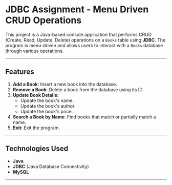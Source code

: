 # JDBC Assignment - Menu Driven CRUD Operations

This project is a Java-based console application that performs CRUD (Create, Read, Update, Delete) operations on a `Books` table using **JDBC**. The program is menu-driven and allows users to interact with a `Books` database through various operations.

---

## Features
1. **Add a Book**: Insert a new book into the database.
2. **Remove a Book**: Delete a book from the database using its ID.
3. **Update Book Details**:
   - Update the book's name.
   - Update the book's author.
   - Update the book's price.
4. **Search a Book by Name**: Find books that match or partially match a name.
5. **Exit**: Exit the program.

---

## Technologies Used
- **Java**
- **JDBC** (Java Database Connectivity)
- **MySQL**

---
